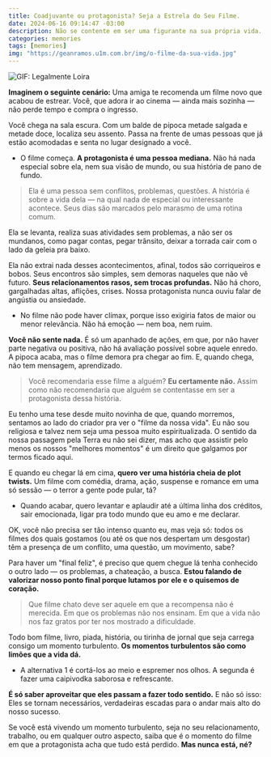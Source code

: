 ```yaml
---
title: Coadjuvante ou protagonista? Seja a Estrela do Seu Filme.
date: 2024-06-16 09:14:47 -03:00
description: Não se contente em ser uma figurante na sua própria vida. Enfrente os conflitos e transforme sua história em um filme inesquecível!
categories: memories
tags: [memories]
img: "https://geanramos.u1m.com.br/img/o-filme-da-sua-vida.jpg"
---
```


![GIF: Legalmente Loira](https://substack-post-media.s3.amazonaws.com/public/images/44ec6d47-d6e4-4c2f-9651-1dba6b9e8326_500x250.gif)

**Imaginem o seguinte cenário:** Uma amiga te recomenda um filme novo que acabou de estrear. Você, que adora ir ao cinema — ainda mais sozinha — não perde tempo e compra o ingresso.

Você chega na sala escura. Com um balde de pipoca metade salgada e metade doce, localiza seu assento. Passa na frente de umas pessoas que já estão acomodadas e senta no lugar designado a você.

-   O filme começa.  **A protagonista é uma pessoa mediana.**  Não há nada especial sobre ela, nem sua visão de mundo, ou sua história de pano de fundo.
    

> Ela é uma pessoa sem conflitos, problemas, questões. A história é
> sobre a vida dela — na qual nada de especial ou interessante acontece.
> Seus dias são marcados pelo marasmo de uma rotina comum.

Ela se levanta, realiza suas atividades sem problemas, a não ser os mundanos, como pagar contas, pegar trânsito, deixar a torrada cair com o lado da geleia pra baixo.

Ela não extrai nada desses acontecimentos, afinal, todos são corriqueiros e bobos. Seus encontros são simples, sem demoras naqueles que não vê futuro.  **Seus relacionamentos rasos, sem trocas profundas.**  Não há choro, gargalhadas altas, aflições, crises. Nossa protagonista nunca ouviu falar de angústia ou ansiedade.

-   No filme não pode haver clímax, porque isso exigiria fatos de maior ou menor relevância. Não há emoção — nem boa, nem ruim.
    

**Você não sente nada.** É só um apanhado de ações, em que, por não haver parte negativa ou positiva, não há avaliação possível sobre aquele enredo. A pipoca acaba, mas o filme demora pra chegar ao fim. E, quando chega, não tem mensagem, aprendizado.

> Você recomendaria esse filme a alguém?  **Eu certamente não.** Assim
> como não recomendaria que alguém se contentasse em ser a protagonista
> dessa história.

Eu tenho uma tese desde muito novinha de que, quando morremos, sentamos ao lado do criador pra ver o "filme da nossa vida". Eu não sou religiosa e talvez nem seja uma pessoa muito espiritualizada. O sentido da nossa passagem pela Terra eu não sei dizer, mas acho que  assistir pelo menos os nossos "melhores momentos" é um direito que galgamos por termos ficado aqui.

E quando eu chegar lá em cima,  **quero ver uma história cheia de plot twists.** Um filme com comédia, drama, ação, suspense e romance em uma só sessão — o terror a gente pode pular, tá?

-   Quando acabar, quero levantar e aplaudir até a última linha dos créditos, sair emocionada, ligar pra todo mundo que eu amo e me declarar.
    

OK, você não precisa ser tão intenso quanto eu, mas veja só: todos os filmes dos quais gostamos (ou até os que nos despertam um desgostar) têm a presença de um conflito, uma questão, um movimento, sabe?

Para haver um "final feliz", é preciso que quem chegue lá tenha conhecido o outro lado — os problemas, a chateação, a busca. **Estou falando de valorizar nosso ponto final porque lutamos por ele e o quisemos de coração.**

> Que filme chato deve ser aquele em que a recompensa não é merecida. Em
> que os problemas não nos ensinam. Em que a vida não nos faz gratos por
> ter nos mostrado a dificuldade.

Todo bom filme, livro, piada, história, ou tirinha de jornal que seja carrega consigo um momento turbulento.  **Os momentos turbulentos são como limões que a vida dá.**

-   A alternativa 1 é cortá-los ao meio e espremer nos olhos. A segunda é fazer uma caipivodka saborosa e refrescante.
    

**É só saber aproveitar que eles passam a fazer todo sentido.** E não só isso: Eles se tornam necessários, verdadeiras escadas para o andar mais alto do nosso sucesso.

Se você está vivendo um momento turbulento, seja no seu relacionamento, trabalho, ou em qualquer outro aspecto, saiba que é o momento do filme em que a protagonista acha que tudo está perdido.  **Mas nunca está, né?**